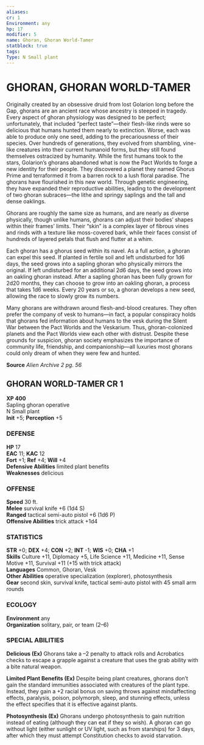 ```yaml
---
aliases: 
cr: 1
Environment: any
hp: 17
modifier: 5
name: Ghoran, Ghoran World-Tamer
statblock: true
tags: 
Type: N Small plant  
---
```

# GHORAN, GHORAN WORLD-TAMER
Originally created by an obsessive druid from lost Golarion long before the Gap, ghorans are an ancient race whose ancestry is steeped in tragedy. Every aspect of ghoran physiology was designed to be perfect; unfortunately, that included “perfect taste”—their flesh-like rinds were so delicious that humans hunted them nearly to extinction. Worse, each was able to produce only one seed, adding to the precariousness of their species. Over hundreds of generations, they evolved from shambling, vine-like creatures into their current humanoid forms, but they still found themselves ostracized by humanity. While the first humans took to the stars, Golarion’s ghorans abandoned what is now the Pact Worlds to forge a new identity for their people. They discovered a planet they named Ghorus Prime and terraformed it from a barren rock to a lush floral paradise. The ghorans have flourished in this new world. Through genetic engineering, they have expanded their reproductive abilities, leading to the development of two ghoran subraces—the lithe and springy saplings and the tall and dense oaklings.

Ghorans are roughly the same size as humans, and are nearly as diverse physically, though unlike humans, ghorans can adjust their bodies’ shapes within their frames’ limits. Their “skin” is a complex layer of fibrous vines and rinds with a texture like moss-covered bark, while their faces consist of hundreds of layered petals that flush and flutter at a whim.

Each ghoran has a ghorus seed within its navel. As a full action, a ghoran can expel this seed. If planted in fertile soil and left undisturbed for 1d6 days, the seed grows into a sapling ghoran who physically mirrors the original. If left undisturbed for an additional 2d6 days, the seed grows into an oakling ghoran instead. After a sapling ghoran has been fully grown for 2d20 months, they can choose to grow into an oakling ghoran, a process that takes 1d6 weeks. Every 20 years or so, a ghoran develops a new seed, allowing the race to slowly grow its numbers.

Many ghorans are withdrawn around flesh-and-blood creatures. They often prefer the company of vesk to humans—in fact, a popular conspiracy holds that ghorans fed information about humans to the vesk during the Silent War between the Pact Worlds and the Veskarium. Thus, ghoran-colonized planets and the Pact Worlds view each other with distrust. Despite these grounds for suspicion, ghoran society emphasizes the importance of community life, friendship, and companionship—all luxuries most ghorans could only dream of when they were few and hunted.


**Source** _Alien Archive 2 pg. 56_

## GHORAN WORLD-TAMER CR 1

**XP 400**  
Sapling ghoran operative  
N Small plant  
**Init** +5; **Perception** +5  

### DEFENSE

**HP** 17  
**EAC** 11; **KAC** 12  
**Fort** +1; **Ref** +4; **Will** +4  
**Defensive Abilities** limited plant benefits  
**Weaknesses** delicious

### OFFENSE

**Speed** 30 ft.  
**Melee** survival knife +6 (1d4 S)  
**Ranged** tactical semi-auto pistol +6 (1d6 P)  
**Offensive Abilities** trick attack +1d4

### STATISTICS

**STR** +0; **DEX** +4; **CON** +2; **INT** -1; **WIS** +0; **CHA** +1  
**Skills** Culture +11, Diplomacy +5, Life Science +11, Medicine +11, Sense Motive +11, Survival +11 (+15 with trick attack)  
**Languages** Common, Ghoran, Vesk  
**Other Abilities** operative specialization (explorer), photosynthesis  
**Gear** second skin, survival knife, tactical semi-auto pistol with 45 small arm rounds

### ECOLOGY

**Environment** any  
**Organization** solitary, pair, or team (2–6)

### SPECIAL ABILITIES

**Delicious (Ex)** Ghorans take a –2 penalty to attack rolls and Acrobatics checks to escape a grapple against a creature that uses the grab ability with a bite natural weapon.

**Limited Plant Benefits (Ex)** Despite being plant creatures, ghorans don’t gain the standard immunities associated with creatures of the plant type. Instead, they gain a +2 racial bonus on saving throws against mindaffecting effects, paralysis, poison, polymorph, sleep, and stunning effects, unless the effect specifies that it is effective against plants.

**Photosynthesis (Ex)** Ghorans undergo photosynthesis to gain nutrition instead of eating (although they can eat if they so wish). A ghoran can go without light (either sunlight or UV light, such as from starships) for 3 days, after which they must attempt Constitution checks to avoid starvation.
